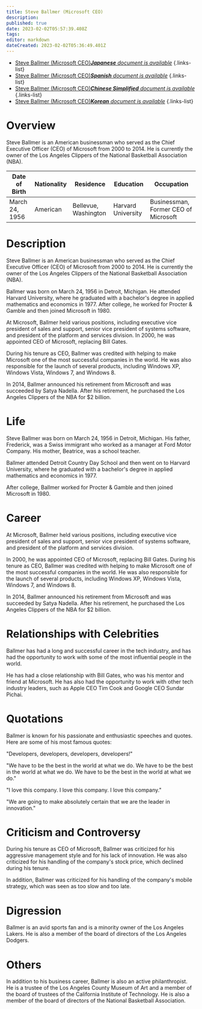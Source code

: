 ```yaml
---
title: Steve Ballmer (Microsoft CEO)
description: 
published: true
date: 2023-02-02T05:57:39.408Z
tags: 
editor: markdown
dateCreated: 2023-02-02T05:36:49.401Z
---
```


- [Steve Ballmer (Microsoft CEO)***Japanese** document is available*](/ja/Knowledge-base/Dictionary/Person/steve-ballmer-microsoft-ceo)
{.links-list}
- [Steve Ballmer (Microsoft CEO)***Spanish** document is available*](/es/Knowledge-base/Dictionary/Person/steve-ballmer-microsoft-ceo)
{.links-list}
- [Steve Ballmer (Microsoft CEO)***Chinese Simplified** document is available*](/zh/Knowledge-base/Dictionary/Person/steve-ballmer-microsoft-ceo)
{.links-list}
- [Steve Ballmer (Microsoft CEO)***Korean** document is available*](/ko/Knowledge-base/Dictionary/Person/steve-ballmer-microsoft-ceo)
{.links-list}

# Overview

Steve Ballmer is an American businessman who served as the Chief Executive Officer (CEO) of Microsoft from 2000 to 2014. He is currently the owner of the Los Angeles Clippers of the National Basketball Association (NBA).

| Date of Birth | Nationality | Residence | Education | Occupation |
| ------------- | ------------- | ------------- | ------------- | ------------- |
| March 24, 1956 | American | Bellevue, Washington | Harvard University | Businessman, Former CEO of Microsoft |

# Description

Steve Ballmer is an American businessman who served as the Chief Executive Officer (CEO) of Microsoft from 2000 to 2014. He is currently the owner of the Los Angeles Clippers of the National Basketball Association (NBA).

Ballmer was born on March 24, 1956 in Detroit, Michigan. He attended Harvard University, where he graduated with a bachelor's degree in applied mathematics and economics in 1977. After college, he worked for Procter & Gamble and then joined Microsoft in 1980.

At Microsoft, Ballmer held various positions, including executive vice president of sales and support, senior vice president of systems software, and president of the platform and services division. In 2000, he was appointed CEO of Microsoft, replacing Bill Gates.

During his tenure as CEO, Ballmer was credited with helping to make Microsoft one of the most successful companies in the world. He was also responsible for the launch of several products, including Windows XP, Windows Vista, Windows 7, and Windows 8.

In 2014, Ballmer announced his retirement from Microsoft and was succeeded by Satya Nadella. After his retirement, he purchased the Los Angeles Clippers of the NBA for $2 billion.

# Life

Steve Ballmer was born on March 24, 1956 in Detroit, Michigan. His father, Frederick, was a Swiss immigrant who worked as a manager at Ford Motor Company. His mother, Beatrice, was a school teacher.

Ballmer attended Detroit Country Day School and then went on to Harvard University, where he graduated with a bachelor's degree in applied mathematics and economics in 1977.

After college, Ballmer worked for Procter & Gamble and then joined Microsoft in 1980.

# Career

At Microsoft, Ballmer held various positions, including executive vice president of sales and support, senior vice president of systems software, and president of the platform and services division.

In 2000, he was appointed CEO of Microsoft, replacing Bill Gates. During his tenure as CEO, Ballmer was credited with helping to make Microsoft one of the most successful companies in the world. He was also responsible for the launch of several products, including Windows XP, Windows Vista, Windows 7, and Windows 8.

In 2014, Ballmer announced his retirement from Microsoft and was succeeded by Satya Nadella. After his retirement, he purchased the Los Angeles Clippers of the NBA for $2 billion.

# Relationships with Celebrities

Ballmer has had a long and successful career in the tech industry, and has had the opportunity to work with some of the most influential people in the world.

He has had a close relationship with Bill Gates, who was his mentor and friend at Microsoft. He has also had the opportunity to work with other tech industry leaders, such as Apple CEO Tim Cook and Google CEO Sundar Pichai.

# Quotations

Ballmer is known for his passionate and enthusiastic speeches and quotes. Here are some of his most famous quotes:

"Developers, developers, developers, developers!"

"We have to be the best in the world at what we do. We have to be the best in the world at what we do. We have to be the best in the world at what we do."

"I love this company. I love this company. I love this company."

"We are going to make absolutely certain that we are the leader in innovation."

# Criticism and Controversy

During his tenure as CEO of Microsoft, Ballmer was criticized for his aggressive management style and for his lack of innovation. He was also criticized for his handling of the company's stock price, which declined during his tenure.

In addition, Ballmer was criticized for his handling of the company's mobile strategy, which was seen as too slow and too late.

# Digression

Ballmer is an avid sports fan and is a minority owner of the Los Angeles Lakers. He is also a member of the board of directors of the Los Angeles Dodgers.

# Others

In addition to his business career, Ballmer is also an active philanthropist. He is a trustee of the Los Angeles County Museum of Art and a member of the board of trustees of the California Institute of Technology. He is also a member of the board of directors of the National Basketball Association.